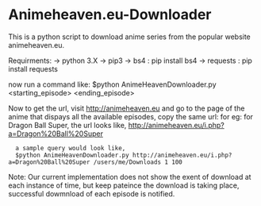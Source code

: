 # Animeheaven.eu-Downloader

This is a python script to download anime series from the popular website animeheaven.eu.

Requirments:
-> python 3.X
-> pip3 
-> bs4      :  pip install bs4
-> requests :  pip install requests

now run a command like:
$python AnimeHeavenDownloader.py <the url of the chosen anime> <selected destination> <starting_episode> <ending_episode>
  
Now to get the url, visit http://animeheaven.eu and go to the page of the anime that dispays all the available episodes,
copy the same url:
  for eg:
    for Dragon Ball Super, the url looks like,
      http://animeheaven.eu/i.php?a=Dragon%20Ball%20Super
      
      a sample query would look like,
      $python AnimeHeavenDownloader.py http://animeheaven.eu/i.php?a=Dragon%20Ball%20Super /users/me/Downloads 1 100
     
Note: Our current implementation does not show the exent of download at each instance of time, but keep pateince the download is taking place, successful dowmnload of each episode is notified. 


